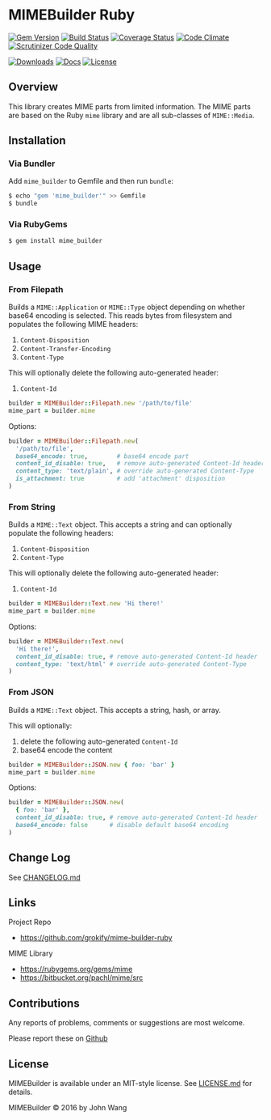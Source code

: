MIMEBuilder Ruby
================

[![Gem Version][gem-version-svg]][gem-version-link]
[![Build Status][build-status-svg]][build-status-link]
[![Coverage Status][coverage-status-svg]][coverage-status-link]
[![Code Climate][codeclimate-status-svg]][codeclimate-status-link]
[![Scrutinizer Code Quality][scrutinizer-status-svg]][scrutinizer-status-link]

[![Downloads][downloads-svg]][downloads-link]
[![Docs][docs-rubydoc-svg]][docs-rubydoc-link]
[![License][license-svg]][license-link]

## Overview

This library creates MIME parts from limited information. The MIME parts are based on the Ruby `mime` library and are all sub-classes of `MIME::Media`.

## Installation

### Via Bundler

Add `mime_builder` to Gemfile and then run `bundle`:

```sh
$ echo "gem 'mime_builder'" >> Gemfile
$ bundle
```

### Via RubyGems

```sh
$ gem install mime_builder
```

## Usage

### From Filepath

Builds a `MIME::Application` or `MIME::Type` object depending on whether base64 encoding is selected. This reads bytes from filesystem and populates the following MIME headers:

1. `Content-Disposition`
2. `Content-Transfer-Encoding`
3. `Content-Type`

This will optionally delete the following auto-generated header:

1. `Content-Id`

```ruby
builder = MIMEBuilder::Filepath.new '/path/to/file'
mime_part = builder.mime
```

Options:

```ruby
builder = MIMEBuilder::Filepath.new(
  '/path/to/file',
  base64_encode: true,        # base64 encode part
  content_id_disable: true,   # remove auto-generated Content-Id header
  content_type: 'text/plain', # override auto-generated Content-Type
  is_attachment: true         # add 'attachment' disposition
)
```

### From String

Builds a `MIME::Text` object. This accepts a string and can optionally populate the following headers:

1. `Content-Disposition`
2. `Content-Type`

This will optionally delete the following auto-generated header:

1. `Content-Id`

```ruby
builder = MIMEBuilder::Text.new 'Hi there!' 
mime_part = builder.mime
```

Options:

```ruby
builder = MIMEBuilder::Text.new(
  'Hi there!',
  content_id_disable: true, # remove auto-generated Content-Id header
  content_type: 'text/html' # override auto-generated Content-Type
)
```

### From JSON

Builds a `MIME::Text` object. This accepts a string, hash, or array.

This will optionally:

1. delete the following auto-generated `Content-Id`
1. base64 encode the content

```ruby
builder = MIMEBuilder::JSON.new { foo: 'bar' }
mime_part = builder.mime
```

Options:

```ruby
builder = MIMEBuilder::JSON.new(
  { foo: 'bar' },
  content_id_disable: true, # remove auto-generated Content-Id header
  base64_encode: false      # disable default base64 encoding
)
```

## Change Log

See [CHANGELOG.md](CHANGELOG.md)

## Links

Project Repo

* https://github.com/grokify/mime-builder-ruby

MIME Library

* https://rubygems.org/gems/mime
* https://bitbucket.org/pachl/mime/src

## Contributions

Any reports of problems, comments or suggestions are most welcome.

Please report these on [Github](https://github.com/grokify/mime-builder-ruby)

## License

MIMEBuilder is available under an MIT-style license. See [LICENSE.md](LICENSE.md) for details.

MIMEBuilder &copy; 2016 by John Wang

 [gem-version-svg]: https://badge.fury.io/rb/mime_builder.svg
 [gem-version-link]: http://badge.fury.io/rb/mime_builder
 [downloads-svg]: http://ruby-gem-downloads-badge.herokuapp.com/mime_builder
 [downloads-link]: https://rubygems.org/gems/mime_builder
 [build-status-svg]: https://api.travis-ci.org/grokify/mime-builder-ruby.svg?branch=master
 [build-status-link]: https://travis-ci.org/grokify/mime-builder-ruby
 [codacy-svg]: https://api.codacy.com/project/badge/Grade/fa30d602e8ec4eae806bb43430989d65
 [codacy-link]: https://www.codacy.com/app/grokify/mime-builder-ruby
 [coverage-status-svg]: https://coveralls.io/repos/grokify/mime-builder-ruby/badge.svg?branch=master
 [coverage-status-link]: https://coveralls.io/r/grokify/mime-builder-ruby?branch=master
 [dependency-status-svg]: https://gemnasium.com/grokify/mime-builder-ruby.svg
 [dependency-status-link]: https://gemnasium.com/grokify/mime-builder-ruby
 [codeclimate-status-svg]: https://codeclimate.com/github/grokify/mime-builder-ruby/badges/gpa.svg
 [codeclimate-status-link]: https://codeclimate.com/github/grokify/mime-builder-ruby
 [scrutinizer-status-svg]: https://scrutinizer-ci.com/g/grokify/mime-builder-ruby/badges/quality-score.png?b=master
 [scrutinizer-status-link]: https://scrutinizer-ci.com/g/grokify/mime-builder-ruby/?branch=master
 [docs-rubydoc-svg]: https://img.shields.io/badge/docs-rubydoc-blue.svg
 [docs-rubydoc-link]: http://www.rubydoc.info/gems/mime_builder/
 [license-svg]: https://img.shields.io/badge/license-MIT-blue.svg
 [license-link]: https://github.com/grokify/mime-builder-ruby/blob/master/LICENSE.md

